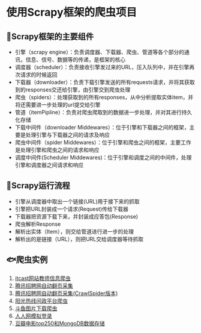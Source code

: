 # 使用Scrapy框架的爬虫项目
## 🎠Scrapy框架的主要组件
- 引擎（scrapy engine）：负责调度器、下载器、爬虫、管道等各个部分的通讯，信息、信号、数据等的传递，是框架的核心
- 调度器（scheduler）：负责接收引擎发过来的URL，压入队列中，并在引擎再次请求的时候返回
- 下载器（downloader）：负责下载引擎发送的所有requests请求，并将其获取到的responses交还给引擎，由引擎交到爬虫处理
- 爬虫（spiders）：处理获取到的所有responses，从中分析提取实体item，并将还需要进一步处理的url提交给引擎
- 管道（itemPipline）：负责对爬虫爬取到的数据进一步处理，并对其进行持久化存储
- 下载中间件（downloader Middewares）：位于引擎和下载器之间的框架，主要是处理引擎与下载器之间的请求及响应
- 爬虫中间件（spider Middewares）：位于引擎和爬虫之间的框架，主要工作是处理引擎和爬虫之间的请求和响应
- 调度中间件(Scheduler Middewares)：位于引擎和调度之间的中间件，处理引擎和调度器之间请求和响应

## 🐥Scrapy运行流程
- 引擎从调度器中取出一个链接(URL)用于接下来的抓取
- 引擎把URL封装成一个请求(Request)传给下载器
- 下载器把资源下载下来，并封装成应答包(Response)
- 爬虫解析Response
- 解析出实体（Item），则交给管道进行进一步的处理
- 解析出的是链接（URL），则把URL交给调度器等待抓取

## 🐟爬虫实例
1. [itcast网站教师信息爬虫](https://github.com/Mathilda11/Scrapy_Project/tree/master/Project_1)
2. [腾讯招聘网自动翻页采集](https://github.com/Mathilda11/Scrapy_Project/tree/master/Project_2)
3. [腾讯招聘网自动翻页采集(CrawlSpider版本)](https://github.com/Mathilda11/Scrapy_Project/tree/master/Project_3)
4. [阳光热线问政平台爬虫](https://github.com/Mathilda11/Scrapy_Project/tree/master/Project_4)
5. [斗鱼图片下载爬虫](https://github.com/Mathilda11/Scrapy_Project/tree/master/Project_5)
6. [人人网模拟登录](https://github.com/Mathilda11/Scrapy_Project/tree/master/Project_6)
7. [豆瓣电影top250和MongoDB数据存储](https://github.com/Mathilda11/Scrapy_Project/tree/master/Project_7)
